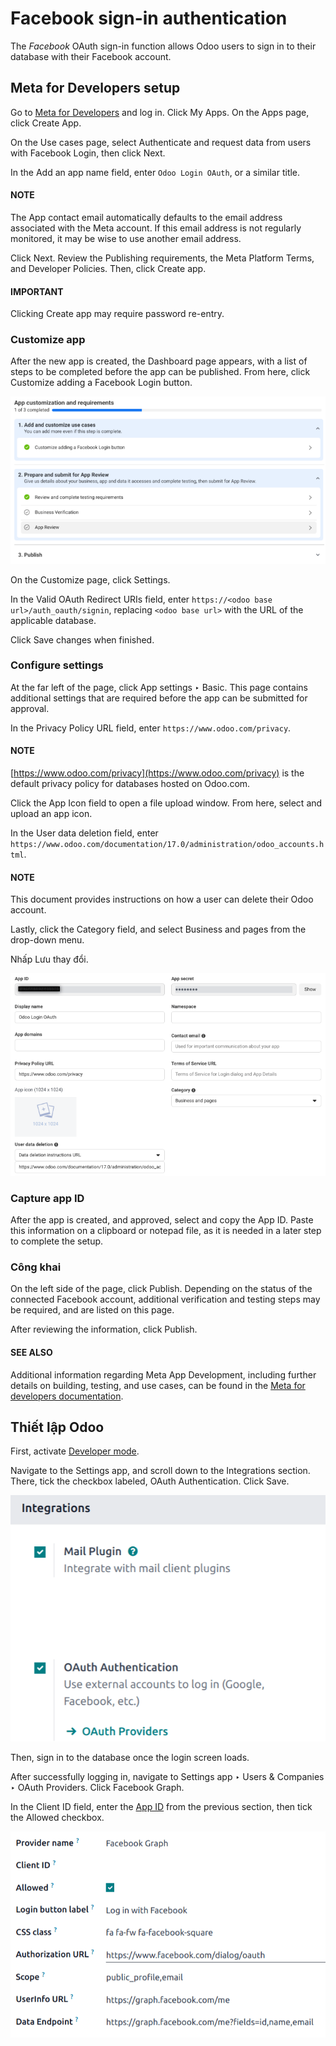 # Facebook sign-in authentication

The *Facebook* OAuth sign-in function allows Odoo users to sign in to their database with their
Facebook account.

## Meta for Developers setup

Go to [Meta for Developers](https://developers.facebook.com/) and log in. Click My
Apps. On the Apps page, click Create App.

On the Use cases page, select Authenticate and request data from users with
Facebook Login, then click Next.

In the Add an app name field, enter `Odoo Login OAuth`, or a similar title.

#### NOTE
The App contact email automatically defaults to the email address associated with the
Meta account. If this email address is not regularly monitored, it may be wise to use another
email address.

Click Next. Review the Publishing requirements, the Meta
Platform Terms, and Developer Policies. Then, click Create app.

#### IMPORTANT
Clicking Create app may require password re-entry.

### Customize app

After the new app is created, the Dashboard page appears, with a list of steps to be
completed before the app can be published. From here, click Customize adding a Facebook
Login button.

![The App Dashboard in the Meta for developers platform.](../../../.gitbook/assets/app-requirements.png)

On the Customize page, click Settings.

In the Valid OAuth Redirect URIs field, enter `https://<odoo base
url>/auth_oauth/signin`, replacing `<odoo base url>` with the URL of the applicable database.

Click Save changes when finished.

### Configure settings

At the far left of the page, click App settings ‣ Basic. This page contains
additional settings that are required before the app can be submitted for approval.

In the Privacy Policy URL field, enter `https://www.odoo.com/privacy`.

#### NOTE
[https://www.odoo.com/privacy](https://www.odoo.com/privacy) is the default privacy policy for databases hosted on Odoo.com.

Click the App Icon field to open a file upload window. From here, select and upload an
app icon.

In the User data deletion field, enter
`https://www.odoo.com/documentation/17.0/administration/odoo_accounts.html`.

#### NOTE
This document provides instructions on how a user can delete their Odoo account.

Lastly, click the Category field, and select Business and pages from the
drop-down menu.

Nhấp Lưu thay đổi.

![An exampled of the Basic Settings page in the Meta for developers platform.](../../../.gitbook/assets/app-id.png)

<a id="users-app-id"></a>

### Capture app ID

After the app is created, and approved, select and copy the App ID. Paste this
information on a clipboard or notepad file, as it is needed in a later step to complete the setup.

### Công khai

On the left side of the page, click Publish. Depending on the status of the connected
Facebook account, additional verification and testing steps may be required, and are listed on this
page.

After reviewing the information, click Publish.

#### SEE ALSO
Additional information regarding Meta App Development, including further details on building,
testing, and use cases, can be found in the [Meta for developers documentation](https://developers.facebook.com/docs/development).

## Thiết lập Odoo

First, activate [Developer mode](applications/general/developer_mode.md#developer-mode-activation).

Navigate to the Settings app, and scroll down to the Integrations
section. There, tick the checkbox labeled, OAuth Authentication. Click Save.

![The enable OAuth setting in the Settings app.](../../../.gitbook/assets/enable-oauth.png)

Then, sign in to the database once the login screen loads.

After successfully logging in, navigate to Settings app ‣ Users & Companies ‣
OAuth Providers. Click Facebook Graph.

In the Client ID field, enter the [App ID](#users-app-id) from the previous
section, then tick the Allowed checkbox.

![The Facebook Graph record in Odoo.](../../../.gitbook/assets/facebook-graph.png)
